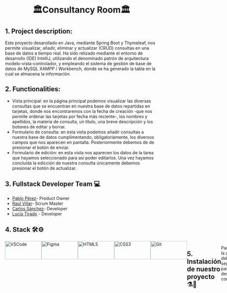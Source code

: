 <h1 align="center">🏛️Consultancy Room🏛️</h1>

<h2>1. Project description:</h2>

Este proyecto desarollado en Java, mediante Spring Boot y Thymeleaf, nos permite visualizar, añadir, eliminar y actualizar (CRUD) consultas en una base de datos a 
tiempo real. Ha sido relizado mediante el entorno de desarrollo (IDE) IntelliJ, utilizando el denominado patrón de arquitectura modelo-vista-controlador, y empleando el sistema 
de gestión de base de datos de MySQL XAMPP / Workbench, donde se ha generado la tabla en la cual se almacena la información. 

<h2>2. Functionalities:</h2>

<ul>
<li>Vista principal: en la página principal podemos visualizar las diversas consultas que se encuentran en nuestra base de datos repartidas en tarjetas, donde nos 
encontraremos con la fecha de creación -que nos permite ordenar las tarjetas por fecha más reciente-, los nombres y apellidos, la matería de consulta, un título,
una breve descripción y los botones de editar y borrar.</li>
<li>Formulario de consulta: en esta vista podemos añadir consultas a nuestra base de datos cumplimentando, obligatoriamente, los diversos campos que nos aparecen
en pantalla. Posteriormente debemos de de presionar el botón de enviar. </li>
<li>Formulario de edición: en esta vista nos aparecen los datos de la tarea que hayamos seleccionado para así poder editarlos. Una vez hayamos concluída la
edicción de nuestra consulta únicamente debemos presionar el botón de actualizar.</li>
</ul>

<h2>3. Fullstack Developer Team 💻</h2>

- [Pablo Pérez](https://github.com/Perezdh13)- Product Owner
- [Raúl Villar](https://github.com/RaulVillar)- Scrum Master
- [Carlos Sánchez](https://github.com/Holapueblodev)- Developer
- [Lucía Tirado](https://github.com/Luciatt) - Developer

<h2>4. Stack 🛠️⚙️</h2>

<div width="400" height="400"style="display:flex" style="margin-left:50" >
<img style="display: flex-wrap" align="center"  height="60" width="120" alt="VSCode" src="https://img.shields.io/badge/Visual_Studio_Code-0078D4?style=for-the-badge&logo=visual%20studio%20code&logoColor=white"/>
<img style="display: flex-wrap" align="center"  height="60" width="120" alt="Figma" src="https://img.shields.io/badge/Figma-F24E1E?style=for-the-badge&logo=figma&logoColor=white"/>
<img style="display: flex-wrap" align="center"  height="60" width="120" alt="HTML5" src="https://img.shields.io/badge/HTML5-E34F26?style=for-the-badge&logo=html5&logoColor=white"/>
<img style="display: flex-wrap" align="center"  height="60" width="120" alt="CSS3" src="https://img.shields.io/badge/CSS3-1572B6?style=for-the-badge&logo=css3&logoColor=white"/>
<img style="display: flex-wrap" align="center"  height="60" width="120" alt="Git" src="https://img.shields.io/badge/GIT-E44C30?style=for-the-badge&logo=git&logoColor=white"/>


<h2>5. Instalación de nuestro proyecto ⚗️🧪</h2>

Para instalar la aplicación deberéis seguir los pasos que describo a continuación:

  1. Hacer un clon del repositorio en vuestro escritorio.
  2. Abrir el archivo mediante IntelliJ.
  3. Descargar XAMPP o Workbench para generar un servidor local. 
  4. Incorporar los datos de tu servidor en el archivo application.properties (url con el nombre de tu base de datos, nombre de usuario y contraseña).
  5. Compilar el proyecto. 


<h2>6. Metodología:</h2>
<ul>
<li>Mob programming.</li>
<li>Pair programming.</li>
<li>Solo programming.</li>
<li>Agile with SCRUM</li>
</ul>


<h2>12. Final Product</h2>

<p>HOME PAGE </p>
![HomePageCR](https://user-images.githubusercontent.com/119669918/225569237-5fc9654a-9731-4578-ba77-15c7f7b75268.jpg)


<p>view star movil </p>
<img width="242" alt="viewstart movile" src="https://user-images.githubusercontent.com/116891108/221119439-60bba045-cada-44ad-b6fa-1b709609ab33.png">

<p>Contact </p>
<img width="917" alt="contact" src="https://user-images.githubusercontent.com/116891108/221119694-4424df43-d719-42a9-885e-804061d6648e.png">

